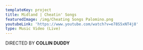 ```yaml
---
templateKey: project
title: Midland | Cheatin' Songs
featuredImage: /img/Cheating Songs Palomino.png
youtubeLink: 'https://www.youtube.com/watch?v=e78S5xNT4j8'
type: Music Video (Live)
---
```

DIRECTED BY **COLLIN DUDDY**

